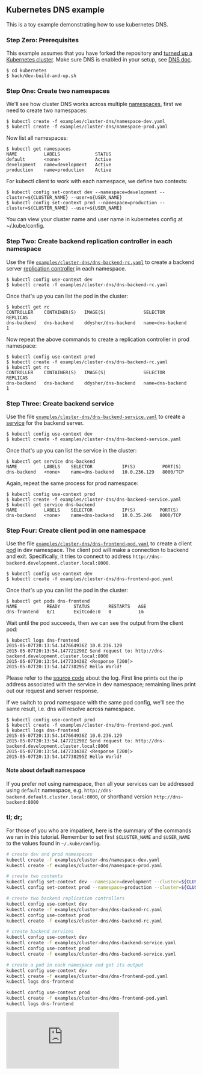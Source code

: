 ## Kubernetes DNS example

This is a toy example demonstrating how to use kubernetes DNS.

### Step Zero: Prerequisites

This example assumes that you have forked the repository and [turned up a Kubernetes cluster](../../docs/getting-started-guides). Make sure DNS is enabled in your setup, see [DNS doc](https://github.com/GoogleCloudPlatform/kubernetes/tree/master/cluster/addons/dns).

```shell
$ cd kubernetes
$ hack/dev-build-and-up.sh
```

### Step One: Create two namespaces

We'll see how cluster DNS works across multiple [namespaces](../../docs/namespaces.md), first we need to create two namespaces:

```shell
$ kubectl create -f examples/cluster-dns/namespace-dev.yaml
$ kubectl create -f examples/cluster-dns/namespace-prod.yaml
```

Now list all namespaces:

```shell
$ kubectl get namespaces
NAME          LABELS             STATUS
default       <none>             Active
development   name=development   Active
production    name=production    Active
```

For kubectl client to work with each namespace, we define two contexts:

```shell
$ kubectl config set-context dev --namespace=development --cluster=${CLUSTER_NAME} --user=${USER_NAME}
$ kubectl config set-context prod --namespace=production --cluster=${CLUSTER_NAME} --user=${USER_NAME}
```

You can view your cluster name and user name in kubernetes config at ~/.kube/config.

### Step Two: Create backend replication controller in each namespace

Use the file [`examples/cluster-dns/dns-backend-rc.yaml`](dns-backend-rc.yaml) to create a backend server [replication controller](../../docs/replication-controller.md) in each namespace.

```shell
$ kubectl config use-context dev
$ kubectl create -f examples/cluster-dns/dns-backend-rc.yaml
```

Once that's up you can list the pod in the cluster:

```shell
$ kubectl get rc
CONTROLLER    CONTAINER(S)   IMAGE(S)              SELECTOR           REPLICAS
dns-backend   dns-backend    ddysher/dns-backend   name=dns-backend   1
```

Now repeat the above commands to create a replication controller in prod namespace:

```shell
$ kubectl config use-context prod
$ kubectl create -f examples/cluster-dns/dns-backend-rc.yaml
$ kubectl get rc
CONTROLLER    CONTAINER(S)   IMAGE(S)              SELECTOR           REPLICAS
dns-backend   dns-backend    ddysher/dns-backend   name=dns-backend   1
```

### Step Three: Create backend service

Use the file [`examples/cluster-dns/dns-backend-service.yaml`](dns-backend-service.yaml) to create
a [service](../../docs/services.md) for the backend server.

```shell
$ kubectl config use-context dev
$ kubectl create -f examples/cluster-dns/dns-backend-service.yaml
```

Once that's up you can list the service in the cluster:

```shell
$ kubectl get service dns-backend
NAME          LABELS    SELECTOR           IP(S)          PORT(S)
dns-backend   <none>    name=dns-backend   10.0.236.129   8000/TCP
```

Again, repeat the same process for prod namespace:

```shell
$ kubectl config use-context prod
$ kubectl create -f examples/cluster-dns/dns-backend-service.yaml
$ kubectl get service dns-backend
NAME          LABELS    SELECTOR           IP(S)         PORT(S)
dns-backend   <none>    name=dns-backend   10.0.35.246   8000/TCP
```

### Step Four: Create client pod in one namespace

Use the file [`examples/cluster-dns/dns-frontend-pod.yaml`](dns-frontend-pod.yaml) to create a client [pod](../../docs/pods.md) in dev namespace. The client pod will make a connection to backend and exit. Specifically, it tries to connect to address `http://dns-backend.development.cluster.local:8000`.

```shell
$ kubectl config use-context dev
$ kubectl create -f examples/cluster-dns/dns-frontend-pod.yaml
```

Once that's up you can list the pod in the cluster:

```shell
$ kubectl get pods dns-frontend
NAME           READY     STATUS       RESTARTS   AGE
dns-frontend   0/1       ExitCode:0   0          1m
```

Wait until the pod succeeds, then we can see the output from the client pod:

```shell
$ kubectl logs dns-frontend
2015-05-07T20:13:54.147664936Z 10.0.236.129
2015-05-07T20:13:54.147721290Z Send request to: http://dns-backend.development.cluster.local:8000
2015-05-07T20:13:54.147733438Z <Response [200]>
2015-05-07T20:13:54.147738295Z Hello World!
```

Please refer to the [source code](./images/frontend/client.py) about the log. First line prints out the ip address associated with the service in dev namespace; remaining lines print out our request and server response.

If we switch to prod namespace with the same pod config, we'll see the same result, i.e. dns will resolve across namespace.

```shell
$ kubectl config use-context prod
$ kubectl create -f examples/cluster-dns/dns-frontend-pod.yaml
$ kubectl logs dns-frontend
2015-05-07T20:13:54.147664936Z 10.0.236.129
2015-05-07T20:13:54.147721290Z Send request to: http://dns-backend.development.cluster.local:8000
2015-05-07T20:13:54.147733438Z <Response [200]>
2015-05-07T20:13:54.147738295Z Hello World!
```


#### Note about default namespace

If you prefer not using namespace, then all your services can be addressed using `default` namespace, e.g. `http://dns-backend.default.cluster.local:8000`, or shorthand version `http://dns-backend:8000`


### tl; dr;
For those of you who are impatient, here is the summary of the commands we ran in this tutorial. Remember to set first `$CLUSTER_NAME` and `$USER_NAME` to the values found in `~/.kube/config`.

```sh
# create dev and prod namespaces
kubectl create -f examples/cluster-dns/namespace-dev.yaml
kubectl create -f examples/cluster-dns/namespace-prod.yaml

# create two contexts
kubectl config set-context dev --namespace=development --cluster=${CLUSTER_NAME} --user=${USER_NAME}
kubectl config set-context prod --namespace=production --cluster=${CLUSTER_NAME} --user=${USER_NAME}

# create two backend replication controllers
kubectl config use-context dev
kubectl create -f examples/cluster-dns/dns-backend-rc.yaml
kubectl config use-context prod
kubectl create -f examples/cluster-dns/dns-backend-rc.yaml

# create backend services
kubectl config use-context dev
kubectl create -f examples/cluster-dns/dns-backend-service.yaml
kubectl config use-context prod
kubectl create -f examples/cluster-dns/dns-backend-service.yaml

# create a pod in each namespace and get its output
kubectl config use-context dev
kubectl create -f examples/cluster-dns/dns-frontend-pod.yaml
kubectl logs dns-frontend

kubectl config use-context prod
kubectl create -f examples/cluster-dns/dns-frontend-pod.yaml
kubectl logs dns-frontend
```


[![Analytics](https://kubernetes-site.appspot.com/UA-36037335-10/GitHub/examples/cluster-dns/README.md?pixel)]()
